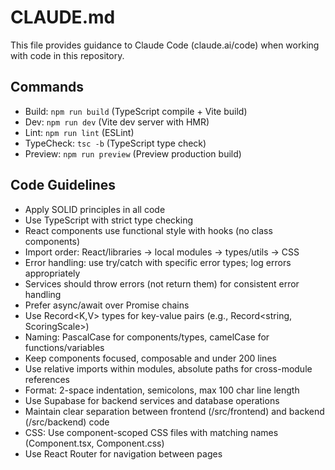 # CLAUDE.md

This file provides guidance to Claude Code (claude.ai/code) when working with code in this repository.

## Commands
- Build: `npm run build` (TypeScript compile + Vite build)
- Dev: `npm run dev` (Vite dev server with HMR)
- Lint: `npm run lint` (ESLint)
- TypeCheck: `tsc -b` (TypeScript type check)
- Preview: `npm run preview` (Preview production build)

## Code Guidelines
- Apply SOLID principles in all code
- Use TypeScript with strict type checking
- React components use functional style with hooks (no class components)
- Import order: React/libraries → local modules → types/utils → CSS
- Error handling: use try/catch with specific error types; log errors appropriately
- Services should throw errors (not return them) for consistent error handling
- Prefer async/await over Promise chains
- Use Record<K,V> types for key-value pairs (e.g., Record<string, ScoringScale>)
- Naming: PascalCase for components/types, camelCase for functions/variables
- Keep components focused, composable and under 200 lines
- Use relative imports within modules, absolute paths for cross-module references
- Format: 2-space indentation, semicolons, max 100 char line length
- Use Supabase for backend services and database operations
- Maintain clear separation between frontend (/src/frontend) and backend (/src/backend) code
- CSS: Use component-scoped CSS files with matching names (Component.tsx, Component.css)
- Use React Router for navigation between pages